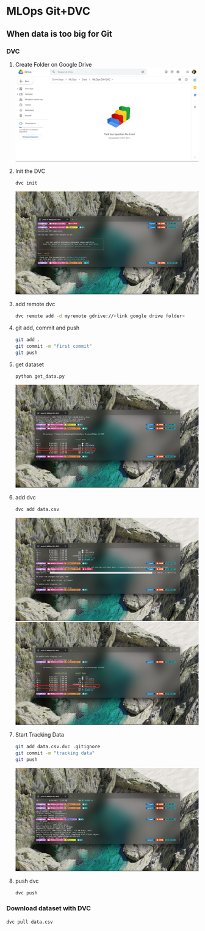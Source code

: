 # MLOps Git+DVC

## When data is too big for Git

### DVC

1. Create Folder on Google Drive
    ![](https://raw.githubusercontent.com/fiqgant/MLOps-Git-DVC/main/Images/create_folder.png)

2. Init the DVC
    ``` bash
    dvc init
    ```
    ![](https://raw.githubusercontent.com/fiqgant/MLOps-Git-DVC/main/Images/dvc_init.png)

3. add remote dvc
    ``` bash
    dvc remote add -d myremote gdrive://<link google drive folder>
    ```

4. git add, commit and push
    ``` bash
    git add .
    git commit -m "first commit"
    git push
    ```

5. get dataset
    ``` bash
    python get_data.py
    ```
    ![](https://raw.githubusercontent.com/fiqgant/MLOps-Git-DVC/main/Images/get_data.py.png)


6. add dvc
   ``` bash
   dvc add data.csv
   ```
    ![](https://raw.githubusercontent.com/fiqgant/MLOps-Git-DVC/main/Images/dvc_add.png)
    ![](https://raw.githubusercontent.com/fiqgant/MLOps-Git-DVC/main/Images/dvc_csv.png)

7. Start Tracking Data
   ``` bash
   git add data.csv.dvc .gitignore
   git commit -m "tracking data"
   git push
   ```
    ![](https://raw.githubusercontent.com/fiqgant/MLOps-Git-DVC/main/Images/tracking%20data.png)

8. push dvc
   ``` bash
   dvc push
   ```

### Download dataset with DVC
``` bash
dvc pull data.csv
```